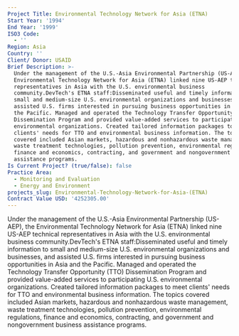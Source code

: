 ```yaml
---
Project Title: Environmental Technology Network for Asia (ETNA)
Start Year: '1994'
End Year: '1999'
ISO3 Code:
  - ''
Region: Asia
Country: ''
Client/ Donor: USAID
Brief Description: >-
  Under the management of the U.S.-Asia Environmental Partnership (US-AEP), the
  Environmental Technology Network for Asia (ETNA) linked nine US-AEP technical
  representatives in Asia with the U.S. environmental business
  community.DevTech's ETNA staff:Disseminated useful and timely information to
  small and medium-size U.S. environmental organizations and businesses, and
  assisted U.S. firms interested in pursuing business opportunities in Asia and
  the Pacific. Managed and operated the Technology Transfer Opportunity (TTO)
  Dissemination Program and provided value-added services to participating U.S.
  environmental organizations. Created tailored information packages to meet
  clients' needs for TTO and environmental business information. The topics
  covered included Asian markets, hazardous and nonhazardous waste management,
  waste treatment technologies, pollution prevention, environmental regulations,
  finance and economics, contracting, and government and nongovernment business
  assistance programs.
Is Current Project? (true/false): false
Practice Area:
  - Monitoring and Evaluation
  - Energy and Environment
projects_slug: Environmental-Technology-Network-for-Asia-(ETNA)
Contract Value USD: '4252305.00'
---
```

Under the management of the U.S.-Asia Environmental Partnership (US-AEP), the Environmental Technology Network for Asia (ETNA) linked nine US-AEP technical representatives in Asia with the U.S. environmental business community.DevTech's ETNA staff:Disseminated useful and timely information to small and medium-size U.S. environmental organizations and businesses, and assisted U.S. firms interested in pursuing business opportunities in Asia and the Pacific. Managed and operated the Technology Transfer Opportunity (TTO) Dissemination Program and provided value-added services to participating U.S. environmental organizations. Created tailored information packages to meet clients' needs for TTO and environmental business information. The topics covered included Asian markets, hazardous and nonhazardous waste management, waste treatment technologies, pollution prevention, environmental regulations, finance and economics, contracting, and government and nongovernment business assistance programs.